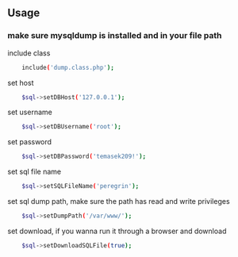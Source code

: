 ## Usage
### make sure mysqldump is installed and in your file path

include class 
```sh
    include('dump.class.php');
```

set host
```sh
    $sql->setDBHost('127.0.0.1');
```
set username
```sh
    $sql->setDBUsername('root');
```
set password
```sh
    $sql->setDBPassword('temasek209!');
```
set sql file name
```sh
    $sql->setSQLFileName('peregrin');
```
set sql dump path, make sure the path has read and write privileges
```sh
    $sql->setDumpPath('/var/www/');
```
set download, if you wanna run it through a browser and download 
```sh
    $sql->setDownloadSQLFile(true);
```





